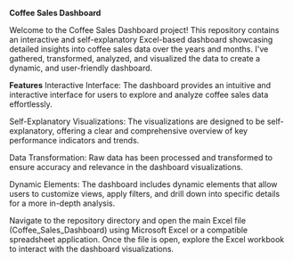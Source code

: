 **Coffee Sales Dashboard**

Welcome to the Coffee Sales Dashboard project! This repository contains an interactive and self-explanatory Excel-based dashboard showcasing detailed insights into coffee sales data over the years and months. I've gathered, transformed, analyzed, and visualized the data to create a dynamic, and user-friendly dashboard.

**Features**
Interactive Interface: The dashboard provides an intuitive and interactive interface for users to explore and analyze coffee sales data effortlessly.

Self-Explanatory Visualizations: The visualizations are designed to be self-explanatory, offering a clear and comprehensive overview of key performance indicators and trends.

Data Transformation: Raw data has been processed and transformed to ensure accuracy and relevance in the dashboard visualizations.

Dynamic Elements: The dashboard includes dynamic elements that allow users to customize views, apply filters, and drill down into specific details for a more in-depth analysis.

Navigate to the repository directory and open the main Excel file (Coffee_Sales_Dashboard) using Microsoft Excel or a compatible spreadsheet application.
Once the file is open, explore the Excel workbook to interact with the dashboard visualizations.
